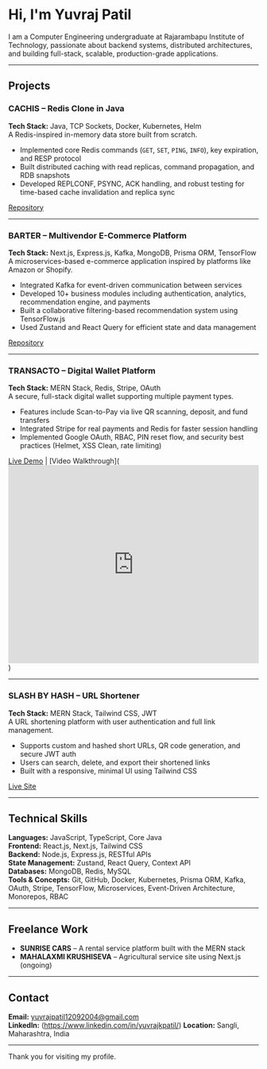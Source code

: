 # Hi, I'm Yuvraj Patil

I am a Computer Engineering undergraduate at Rajarambapu Institute of Technology, passionate about backend systems, distributed architectures, and building full-stack, scalable, production-grade applications.

---

## Projects

### CACHIS – Redis Clone in Java

**Tech Stack:** Java, TCP Sockets, Docker, Kubernetes, Helm  
A Redis-inspired in-memory data store built from scratch.

- Implemented core Redis commands (`GET`, `SET`, `PING`, `INFO`), key expiration, and RESP protocol
- Built distributed caching with read replicas, command propagation, and RDB snapshots
- Developed REPLCONF, PSYNC, ACK handling, and robust testing for time-based cache invalidation and replica sync

[Repository](https://github.com/yuvrajpatil1/cachis)

---

### BARTER – Multivendor E-Commerce Platform

**Tech Stack:** Next.js, Express.js, Kafka, MongoDB, Prisma ORM, TensorFlow  
A microservices-based e-commerce application inspired by platforms like Amazon or Shopify.

- Integrated Kafka for event-driven communication between services
- Developed 10+ business modules including authentication, analytics, recommendation engine, and payments
- Built a collaborative filtering-based recommendation system using TensorFlow.js
- Used Zustand and React Query for efficient state and data management

[Repository](https://github.com/yuvrajpatil1/barter)

---

### TRANSACTO – Digital Wallet Platform

**Tech Stack:** MERN Stack, Redis, Stripe, OAuth  
A secure, full-stack digital wallet supporting multiple payment types.

- Features include Scan-to-Pay via live QR scanning, deposit, and fund transfers
- Integrated Stripe for real payments and Redis for faster session handling
- Implemented Google OAuth, RBAC, PIN reset flow, and security best practices (Helmet, XSS Clean, rate limiting)

[Live Demo](https://github.com/yuvrajpatil1/transacto) | [Video Walkthrough](<iframe src="https://www.linkedin.com/embed/feed/update/urn:li:ugcPost:7345925753605115904?compact=1" height="399" width="504" frameborder="0" allowfullscreen="" title="Transacto video"></iframe>)

---

### SLASH BY HASH – URL Shortener

**Tech Stack:** MERN Stack, Tailwind CSS, JWT  
A URL shortening platform with user authentication and full link management.

- Supports custom and hashed short URLs, QR code generation, and secure JWT auth
- Users can search, delete, and export their shortened links
- Built with a responsive, minimal UI using Tailwind CSS

[Live Site](https://github.com/yuvrajpatil1/url-shortener)

---

## Technical Skills

**Languages:** JavaScript, TypeScript, Core Java  
**Frontend:** React.js, Next.js, Tailwind CSS  
**Backend:** Node.js, Express.js, RESTful APIs  
**State Management:** Zustand, React Query, Context API  
**Databases:** MongoDB, Redis, MySQL  
**Tools & Concepts:** Git, GitHub, Docker, Kubernetes, Prisma ORM, Kafka, OAuth, Stripe, TensorFlow, Microservices, Event-Driven Architecture, Monorepos, RBAC

---

## Freelance Work

- **SUNRISE CARS** – A rental service platform built with the MERN stack
- **MAHALAXMI KRUSHISEVA** – Agricultural service site using Next.js (ongoing)

---

## Contact

**Email:** yuvrajpatil12092004@gmail.com  
**LinkedIn:** (https://www.linkedin.com/in/yuvrajkpatil/) 
**Location:** Sangli, Maharashtra, India

---

Thank you for visiting my profile.

